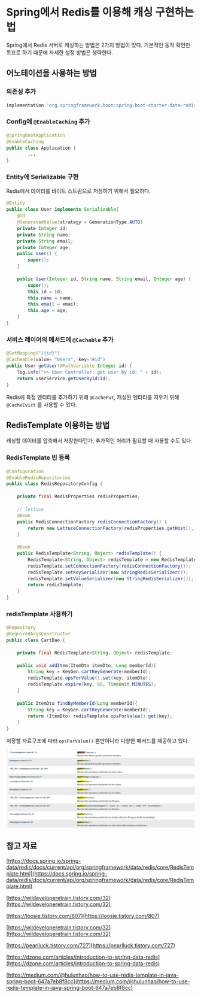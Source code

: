 # Spring에서 Redis를 이용해 캐싱 구현하는 법

Spring에서 Redis 서버로 캐싱하는 방법은 2가지 방법이 있다. 기본적인 동작 확인만 목표로 하기 때문에 자세한 설정 방법은 생략한다.

## 어노테이션을 사용하는 방법

### 의존성 추가

```bash
implementation 'org.springframework.boot:spring-boot-starter-data-redis'
```

### Config에 `@EnableCaching` 추가

```java
@SpringBootApplication
@EnableCaching
public class Application {
		...
}
```

### Entity에 Serializable 구현

Redis에서 데이터를 바이트 스트림으로 저장하기 위해서 필요하다.

```java
@Entity
public class User implements Serializable{
	@Id
	@GeneratedValue(strategy = GenerationType.AUTO)
	private Integer id;
	private String name;
	private String email;
	private Integer age;
	public User() {
		super();
	}
	
	public User(Integer id, String name, String email, Integer age) {
		super();
		this.id = id;
		this.name = name;
		this.email = email;
		this.age = age;
	}
}
```

### 서비스 레이어의 메서드에 `@Cachable` 추가

```java
@GetMapping("/{id}")
@Cacheable(value= "Users", key="#id")
public User getUser(@PathVariable Integer id) {
	log.info(">> User Controller: get user by id: " + id);
	return userService.getUserById(id);
}
```

Redis에 특정 엔티티를 추가하기 위해 `@CachePut`, 캐싱된 엔티티를 지우기 위해 `@CacheEvict` 를 사용할 수 있다. 

## RedisTemplate 이용하는 방법

캐싱할 데이터를 압축해서 저장한다던가, 추가적인 처리가 필요할 때 사용할 수도 있다.

### RedisTemplate 빈 등록

```java
@Configuration
@EnableRedisRepositories
public class RedisRepositoryConfig {

    private final RedisProperties redisProperties;

    // lettuce
    @Bean
    public RedisConnectionFactory redisConnectionFactory() {
        return new LettuceConnectionFactory(redisProperties.getHost(), redisProperties.getPort());
    }

    @Bean
    public RedisTemplate<String, Object> redisTemplate() {
        RedisTemplate<String, Object> redisTemplate = new RedisTemplate<>();
        redisTemplate.setConnectionFactory(redisConnectionFactory());
        redisTemplate.setKeySerializer(new StringRedisSerializer());
        redisTemplate.setValueSerializer(new StringRedisSerializer());
        return redisTemplate;
    }
}
```

### redisTemplate 사용하기

```java
@Repository
@RequiredArgsConstructor
public class CartDao {

	private final RedisTemplate<String, Object> redisTemplate;

	public void addItem(ItemDto itemDto, Long memberId){
		String key = KeyGen.cartKeyGenerate(memberId);
		redisTemplate.opsForValue().set(key, itemDto);
		redisTemplate.expire(key, 60, TimeUnit.MINUTES);
	}

	public ItemDto findByMemberId(Long memberId){
		String key = KeyGen.cartKeyGenerate(memberId);
		return (ItemDto) redisTemplate.opsForValue().get(key);
	}
}
```

저장할 자료구조에 따라 `opsForValue()` 뿐만아니라 다양한 메서드를 제공하고 있다.

![Untitled](assets/Untitled.png)

## 참고 자료

[https://docs.spring.io/spring-data/redis/docs/current/api/org/springframework/data/redis/core/RedisTemplate.html](https://docs.spring.io/spring-data/redis/docs/current/api/org/springframework/data/redis/core/RedisTemplate.html)

[https://wildeveloperetrain.tistory.com/32](https://wildeveloperetrain.tistory.com/32)

[https://loosie.tistory.com/807](https://loosie.tistory.com/807)

[https://wildeveloperetrain.tistory.com/32](https://wildeveloperetrain.tistory.com/32)

[https://pearlluck.tistory.com/727](https://pearlluck.tistory.com/727)

[https://dzone.com/articles/introduction-to-spring-data-redis](https://dzone.com/articles/introduction-to-spring-data-redis)

[https://medium.com/@hulunhao/how-to-use-redis-template-in-java-spring-boot-647a7eb8f8cc](https://medium.com/@hulunhao/how-to-use-redis-template-in-java-spring-boot-647a7eb8f8cc)